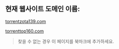 ## 현재 웹사이트 도메인 이름:

[torrentzota139.com](https://torrentzota139.com)

[torrenttop160.com](https://torrenttop160.com)


> 찾을 수 없는 경우 이 페이지를 북마크에 추가하세요.
